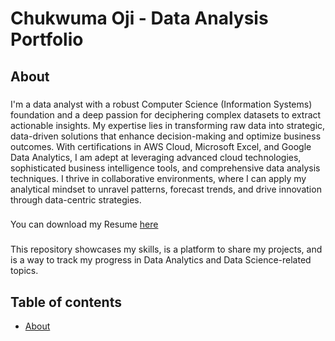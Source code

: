 # Chukwuma Oji - Data Analysis Portfolio
## About
###  
I'm a data analyst with a robust Computer Science (Information Systems) foundation and a deep passion for deciphering complex datasets to extract actionable insights. My expertise lies in transforming raw data into strategic, data-driven solutions that enhance decision-making and optimize business outcomes. With certifications in AWS Cloud, Microsoft Excel, and Google Data Analytics, I am adept at leveraging advanced cloud technologies, sophisticated business intelligence tools, and comprehensive data analysis techniques. I thrive in collaborative environments, where I can apply my analytical mindset to unravel patterns, forecast trends, and drive innovation through data-centric strategies.

###
You can download my Resume [here](https://github.com/UmaOji/readme/blob/main/Chukwuma%20Oji%20-%20Resume.pdf)

###
This repository showcases my skills, is a platform to share my projects, and is a way to track my progress in Data Analytics and Data Science-related topics.
## Table of contents
* [About](https://github.com/UmaOji/readme?tab=readme-ov-file#about)
